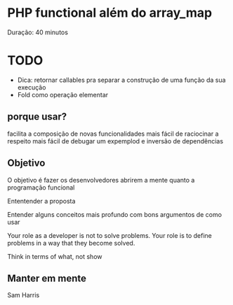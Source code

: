# PHP functional além do array_map
Duração: 40 minutos

# TODO

- Dica: retornar callables pra separar a construção de uma função da sua execução
- Fold como operação elementar

## porque usar?

facilita a composição de novas funcionalidades
mais fácil de raciocinar a respeito
mais fácil de debugar
um expemplod e inversão de dependências

## Objetivo

O objetivo é fazer os desenvolvedores  abrirem a mente quanto a programação
funcional

Ententender a proposta

Entender alguns conceitos mais profundo com bons argumentos de como usar

Your role as a developer is not to solve problems. Your role is to define
problems in a way that they become solved.

Think in terms of what, not show

## Manter em mente

Sam Harris

